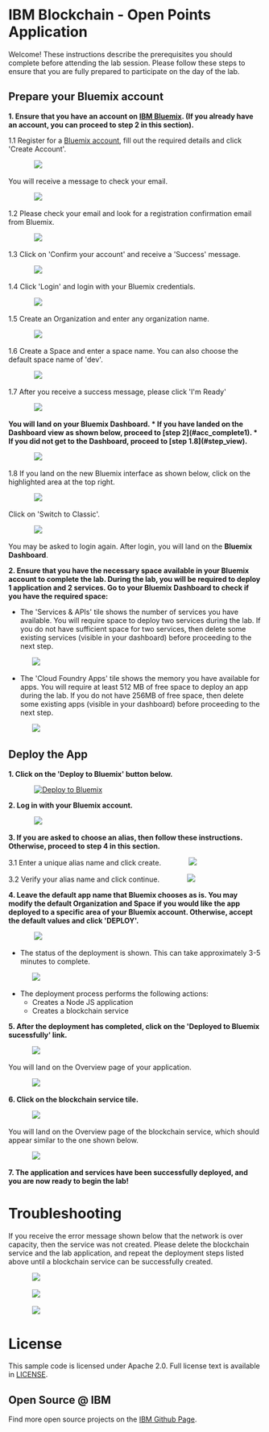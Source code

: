 # IBM Blockchain - Open Points Application

Welcome! These instructions describe the prerequisites you should complete before attending the lab session. Please follow these steps to ensure that you are fully 
prepared to participate on the day of the lab.


## Prepare your Bluemix account

<b>1. Ensure that you have an account on [IBM Bluemix](https://bluemix.net). (If you already have an account, you can proceed to step 2 in this section). </b>

  1.1 Register for a [Bluemix account](https://bluemix.net/registration/), fill out the required details and click 'Create Account'.

&nbsp;&nbsp;&nbsp;&nbsp;&nbsp;&nbsp;&nbsp;&nbsp;&nbsp;&nbsp;&nbsp;&nbsp; ![](readme_images/register.PNG)

   You will receive a message to check your email.

&nbsp;&nbsp;&nbsp;&nbsp;&nbsp;&nbsp;&nbsp;&nbsp;&nbsp;&nbsp;&nbsp;&nbsp; ![](readme_images/chkmail.PNG)

   1.2 Please check your email and look for a registration confirmation email from Bluemix.

&nbsp;&nbsp;&nbsp;&nbsp;&nbsp;&nbsp;&nbsp;&nbsp;&nbsp;&nbsp;&nbsp;&nbsp; ![](readme_images/mailmsg.PNG)


   1.3 Click on 'Confirm your account' and receive a 'Success' message.

&nbsp;&nbsp;&nbsp;&nbsp;&nbsp;&nbsp;&nbsp;&nbsp;&nbsp;&nbsp;&nbsp;&nbsp;  ![](readme_images/success.PNG)


   1.4 Click 'Login' and login with your Bluemix credentials.

&nbsp;&nbsp;&nbsp;&nbsp;&nbsp;&nbsp;&nbsp;&nbsp;&nbsp;&nbsp;&nbsp;&nbsp;  ![](readme_images/logmail.PNG)
   


   1.5 Create an Organization and enter any organization name.

&nbsp;&nbsp;&nbsp;&nbsp;&nbsp;&nbsp;&nbsp;&nbsp;&nbsp;&nbsp;&nbsp;&nbsp; ![](readme_images/orgmail1.PNG)



   1.6 Create a Space and enter a space name. You can also choose the default space name of 'dev'.

&nbsp;&nbsp;&nbsp;&nbsp;&nbsp;&nbsp;&nbsp;&nbsp;&nbsp;&nbsp;&nbsp;&nbsp; ![](readme_images/spacemail.PNG)
   


   1.7 After you receive a success message, please click 'I'm Ready'

&nbsp;&nbsp;&nbsp;&nbsp;&nbsp;&nbsp;&nbsp;&nbsp;&nbsp;&nbsp;&nbsp;&nbsp; ![](readme_images/summary_success.PNG)
 
<b>
 You will land on your Bluemix Dashboard. 
 * If you have landed on the Dashboard view as shown below, proceed to [step 2](#acc_complete1).
 * If you did not get to the Dashboard, proceed to [step 1.8](#step_view). 
</b>

&nbsp;&nbsp;&nbsp;&nbsp;&nbsp;&nbsp;&nbsp;&nbsp;&nbsp;&nbsp;&nbsp;&nbsp; ![](readme_images/dashboard.PNG)


<a name="step_view">
   1.8 If you land on the new Bluemix interface as shown below,</a> click on the highlighted area at the top right.

&nbsp;&nbsp;&nbsp;&nbsp;&nbsp;&nbsp;&nbsp;&nbsp;&nbsp;&nbsp;&nbsp;&nbsp; ![](readme_images/newview1.PNG)   

 Click on 'Switch to Classic'.

&nbsp;&nbsp;&nbsp;&nbsp;&nbsp;&nbsp;&nbsp;&nbsp;&nbsp;&nbsp;&nbsp;&nbsp; ![](readme_images/newview2.PNG)  

You may be asked to login again. After login, you will land on the <b>Bluemix Dashboard</b>.



<a name="acc_complete">
<a name="acc_complete1">
<b> 2. Ensure that you have the necessary space available in your Bluemix account to complete the lab. During the lab, you will be required to deploy 1 application and 2 services.  Go to your Bluemix Dashboard to check if you have the required space: </b></a></a>
  
   * The 'Services & APIs' tile shows the number of services you have available. You will require space to deploy two services during the lab. If you do not have sufficient space for two services, then delete some existing services (visible in your dashboard) before proceeding to the next step. 

&nbsp;&nbsp;&nbsp;&nbsp;&nbsp;&nbsp;&nbsp;&nbsp;&nbsp;&nbsp;&nbsp;&nbsp;![](readme_images/services2.PNG)

   * The 'Cloud Foundry Apps' tile shows the memory you have available for apps. You will require at least 512 MB of free space to deploy an app during the lab. If you do not have 256MB of free space, then delete some existing apps (visible in your dashboard) before proceeding to the next step.

&nbsp;&nbsp;&nbsp;&nbsp;&nbsp;&nbsp;&nbsp;&nbsp;&nbsp;&nbsp;&nbsp;&nbsp;![](readme_images/services1.PNG)

## Deploy the App

<b>1. Click on the 'Deploy to Bluemix' button below.</b>

&nbsp;&nbsp;&nbsp;&nbsp;&nbsp;&nbsp;&nbsp;&nbsp;&nbsp;&nbsp;&nbsp;&nbsp; [![Deploy to Bluemix](https://bluemix.net/deploy/button.png)](https://bluemix.net/deploy?repository=https://github.com/apiBlockchain/GscLabBlockchainApp.git)

<b>2. Log in with your Bluemix account.</b>

&nbsp;&nbsp;&nbsp;&nbsp;&nbsp;&nbsp;&nbsp;&nbsp;&nbsp;&nbsp;&nbsp;&nbsp; ![](readme_images/deploy.PNG)

<b>3. If you are asked to choose an alias, then follow these instructions. Otherwise, proceed to step 4 in this section. </b>

3.1 Enter a unique alias name and click create.
&nbsp;&nbsp;&nbsp;&nbsp;&nbsp;&nbsp;&nbsp;&nbsp;&nbsp;&nbsp;&nbsp;&nbsp; ![](readme_images/alias.PNG)


3.2 Verify your alias name and click continue.
&nbsp;&nbsp;&nbsp;&nbsp;&nbsp;&nbsp;&nbsp;&nbsp;&nbsp;&nbsp;&nbsp;&nbsp; ![](readme_images/cont.PNG)


<b>4.  Leave the default app name that Bluemix chooses as is. You may modify the default Organization 
and Space if you would like the app deployed to a specific area of your Bluemix account. Otherwise, accept the default values
and click 'DEPLOY'.</b>

&nbsp;&nbsp;&nbsp;&nbsp;&nbsp;&nbsp;&nbsp;&nbsp;&nbsp;&nbsp;&nbsp;&nbsp; ![](readme_images/deploy1.PNG)


* The status of the deployment is shown. This can take approximately 3-5 minutes to complete.

&nbsp;&nbsp;&nbsp;&nbsp;&nbsp;&nbsp;&nbsp;&nbsp;&nbsp;&nbsp;&nbsp;&nbsp;![](readme_images/createproject.PNG)

* The deployment process performs the following actions:
  - Creates a Node JS application
  - Creates a blockchain service

<b>5. After the deployment has completed, click on the 'Deployed to Bluemix sucessfully' link. </b>

&nbsp;&nbsp;&nbsp;&nbsp;&nbsp;&nbsp;&nbsp;&nbsp;&nbsp;&nbsp;&nbsp;&nbsp;![](readme_images/res.PNG)

You will land on the Overview page of your application. 

&nbsp;&nbsp;&nbsp;&nbsp;&nbsp;&nbsp;&nbsp;&nbsp;&nbsp;&nbsp;&nbsp;&nbsp;![](readme_images/yourapp.PNG)


<b>6. Click on the blockchain service tile.</b>

&nbsp;&nbsp;&nbsp;&nbsp;&nbsp;&nbsp;&nbsp;&nbsp;&nbsp;&nbsp;&nbsp;&nbsp;![](readme_images/launchBlockchainService.png)

You will land on the Overview page of the blockchain service, which should appear similar to the one shown below.  

&nbsp;&nbsp;&nbsp;&nbsp;&nbsp;&nbsp;&nbsp;&nbsp;&nbsp;&nbsp;&nbsp;&nbsp;![](readme_images/correctBlockchainLaunch.png)

<b>7. The application and services have been successfully deployed, and you are now ready to begin the lab!</b>

# Troubleshooting

If you receive the error message shown below that the network is over capacity, then the service was not created. 
Please delete the blockchain service and the lab application, and repeat the deployment steps listed above until a blockchain
service can be successfully created. 

&nbsp;&nbsp;&nbsp;&nbsp;&nbsp;&nbsp;&nbsp;&nbsp;&nbsp;&nbsp;&nbsp;&nbsp;![](readme_images/overcapacity.png)

&nbsp;&nbsp;&nbsp;&nbsp;&nbsp;&nbsp;&nbsp;&nbsp;&nbsp;&nbsp;&nbsp;&nbsp;![](readme_images/app_delete.PNG)

&nbsp;&nbsp;&nbsp;&nbsp;&nbsp;&nbsp;&nbsp;&nbsp;&nbsp;&nbsp;&nbsp;&nbsp;![](readme_images/app_delete1.PNG)






# License

  This sample code is licensed under Apache 2.0.
  Full license text is available in [LICENSE](LICENSE).



## Open Source @ IBM

  Find more open source projects on the
  [IBM Github Page](http://ibm.github.io/).

